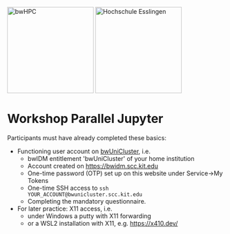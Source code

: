 <img src="https://www.bwhpc.de/assets/img/Logo_KIT_en.png" alt="bwHPC" width="200"> <img src="https://github.com/hpcraink/workshop-parallel-jupyter/blob/main/images/HochschuleEsslingen_Logo_RGB_DE.png" alt="Hochschule Esslingen" width="200">

# Workshop Parallel Jupyter

Participants must have already completed these basics:
* Functioning user account on [bwUniCluster](https://wiki.bwhpc.de/e/Category:BwUniCluster_2.0), i.e.
  * bwIDM entitlement 'bwUniCluster' of your home institution
  * Account created on https://bwidm.scc.kit.edu
  * One-time password (OTP) set up on this website under Service->My Tokens
  * One-time SSH access to ```ssh YOUR_ACCOUNT@bwunicluster.scc.kit.edu```
  * Completing the mandatory questionnaire.
* For later practice: X11 access, i.e.
  * under Windows a putty with X11 forwarding
  * or a WSL2 installation with X11, e.g. https://x410.dev/
